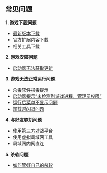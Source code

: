 ## 常见问题

**1. 游戏下载问题**
- [最新版本下载](./最新版本下载)
- 官方扩展内容下载
- 相关工具下载

**2. 游戏安装问题**
- [启动器无法获取更新](https://github.com/Zero-Fanker/Revenge-Now/wiki/%E5%90%AF%E5%8A%A8%E5%99%A8%E6%97%A0%E6%B3%95%E8%8E%B7%E5%BE%97%E6%9B%B4%E6%96%B0)

**3. 游戏无法正常运行问题**
- [杀毒软件报毒提示](https://github.com/Zero-Fanker/Revenge-Now/wiki/%E6%9D%80%E6%AF%92%E8%BD%AF%E4%BB%B6%E6%8A%A5%E6%AF%92%E6%8F%90%E7%A4%BA)
- [启动器提示“未检测到游戏进程，管理员权限”](./启动器提示“未检测到游戏进程，管理员权限”)
- [运行后菜单不显示问题](https://github.com/Zero-Fanker/Revenge-Now/wiki/%E8%BF%90%E8%A1%8C%E5%90%8E%E8%8F%9C%E5%8D%95%E4%B8%8D%E6%98%BE%E7%A4%BA%E9%97%AE%E9%A2%98)
- [加载时闪退问题](./闪退问题)

**4. 与好友联机问题**
- [使用第三方对战平台](https://github.com/Zero-Fanker/Revenge-Now/wiki/%E4%BD%BF%E7%94%A8%E7%AC%AC%E4%B8%89%E6%96%B9%E5%AF%B9%E6%88%98%E5%B9%B3%E5%8F%B0)
- 使用虚拟局域网工具
- 局域网内网直连

**5. 杀软问题**
- [如何管好自己的杀软]()